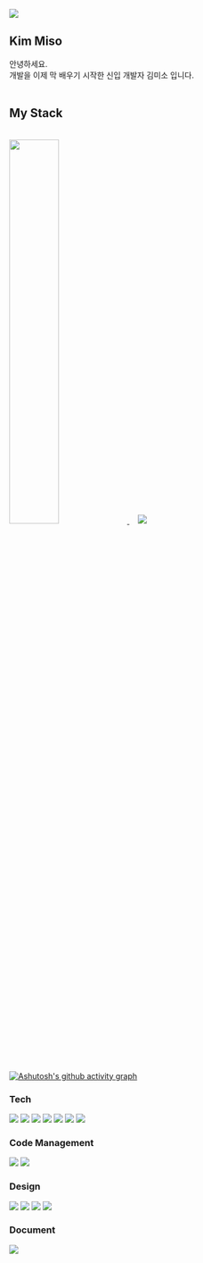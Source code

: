 <a href="https://github.com/seondal"><img src="https://hits.seeyoufarm.com/api/count/incr/badge.svg?url=https%3A%2F%2Fgithub.com%2Fseondal&count_bg=%23000000&title_bg=%23000000&icon=github.svg&icon_color=%23E7E7E7&title=GitHub&edge_flat=false)"/></a>
<br>
## Kim Miso
안녕하세요. 
<br>
개발을 이제 막 배우기 시작한 신입 개발자 김미소 입니다.
<br>
<br>

## My Stack
<br>
<a href="s">
  <img src="https://github-readme-stats.vercel.app/api?username=Kim-Miso&theme=tokyonight&show_icons=true" width="42%" />
</a>
&nbsp;&nbsp;&nbsp;
<a href="s">
  <img src="https://github-readme-stats.vercel.app/api/top-langs/?username=Kim-Miso&exclude_repo=kim-miso.github.io&layout=compact&theme=tokyonight" />
</a>

<br>
<br>

[![Ashutosh's github activity graph](https://github-readme-activity-graph.vercel.app/graph?username=kim-miso&theme=react-dark)](https://github.com/kim-miso/github-readme-activity-graph)



### Tech
<img src="https://img.shields.io/badge/HTML5-E34F26?style=flat-square&logo=html5&logoColor=white"/> <img src="https://img.shields.io/badge/JavaScript-F7DF1E?style=flat-square&logo=javascript&logoColor=white"/> <img src="https://img.shields.io/badge/CSS3-1572B6?style=flat-square&logo=css3&logoColor=white"/> <img src="https://img.shields.io/badge/React-61DAFB?style=flat-square&logo=react&logoColor=white"/> <img src="https://img.shields.io/badge/ReactRouter-CA4245?style=flat-square&logo=reactrouter&logoColor=white"/> <img src="https://img.shields.io/badge/Vite-646CFF?style=flat-square&logo=vite&logoColor=white"/> <img src="https://img.shields.io/badge/Jotai-FFFFFF?style=flat-square&logo=jotai&logoColor=black"/> 

### Code Management
<img src="https://img.shields.io/badge/Prettier-F7B93E?style=flat-square&logo=prettier&logoColor=white"/> <img src="https://img.shields.io/badge/ESlint-4B32C3?style=flat-square&logo=eslint&logoColor=white"/> 

### Design
<img src="https://img.shields.io/badge/Figma-F24E1E?style=flat-square&logo=figma&logoColor=white"/> <img src="https://img.shields.io/badge/Illustrator-FF9A00?style=flat-square&logo=adobeillustrator&logoColor=white"/> <img src="https://img.shields.io/badge/Photoshop-31A8FF?style=flat-square&logo=adobephotoshop&logoColor=white"/> <img src="https://img.shields.io/badge/AfterEffect-9999FF?style=flat-square&logo=adobeaftereffects&logoColor=white"/>

### Document
<img src="https://img.shields.io/badge/Notion-000000?style=flat-square&logo=notion&logoColor=white"/>
